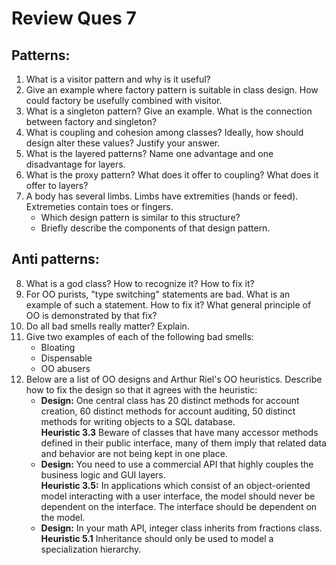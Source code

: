 # Review Ques 7

## Patterns:

1. What is a visitor pattern and why is it useful? 
2. Give an example where factory pattern is suitable in class design. How could factory be usefully combined with visitor.
3. What is a singleton pattern? Give an example. What is the connection between factory and singleton?
4. What is coupling and cohesion among classes? Ideally, how should design alter these values? Justify your answer.
5. What is the layered patterns? Name one advantage and one disadvantage for layers. 
6. What is the proxy pattern? What  does it offer to  coupling? What does it offer to layers?
7. A body has several limbs. Limbs have extremities (hands or feed).  Extremeties contain toes or fingers. 
   -  Which design pattern is similar to this structure?
   - Briefly describe the components of that design pattern.
  

## Anti patterns:

8. What is a god class? How to recognize it? How to fix it?
9. For OO purists, "type switching" statements are bad. What is an example of such a statement. How to fix it? What general principle of OO is demonstrated by that fix?
10. Do all bad smells really matter? Explain.
11. Give two examples of each of the following bad smells:
    - Bloating
    - Dispensable
    - OO abusers
12. Below are a list of OO designs and Arthur Riel's OO  heuristics. Describe how to fix the design so that it agrees with the heuristic:
    - **Design:** One central class has 20 distinct methods for account creation, 60 distinct methods for account auditing, 50 distinct methods for writing objects to a SQL database.   
  **Heuristic 3.3** Beware of classes that have many accessor methods defined in their public interface, many of them imply that related data and behavior are not being kept in one place.
    - **Design:** You need to use a commercial API that highly couples the business logic and GUI layers.  
  **Heuristic 3.5:** In applications which consist of an object-oriented model interacting with a user interface, the model should never be dependent on the interface. The interface should be dependent on the model.
    - **Design:** In your math API, integer class inherits from fractions class.  
  **Heuristic 5.1** Inheritance should only be used to model a specialization hierarchy.